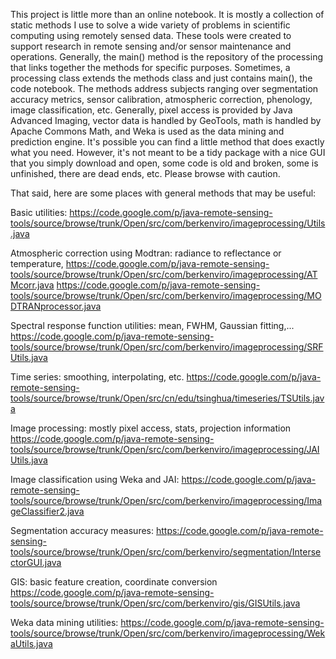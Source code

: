 This project is little more than an online notebook.  It is mostly a collection of static methods I use to solve a wide variety of problems in scientific computing using remotely sensed data.  These tools were created to support research in remote sensing and/or sensor maintenance and operations.  Generally, the main() method is the repository of the processing that links together the methods for specific purposes.  Sometimes, a processing class extends the methods class and just contains main(), the code notebook.  The methods address subjects ranging over segmentation accuracy metrics, sensor calibration, atmospheric correction, phenology, image classification, etc.  Generally, pixel access is provided by Java Advanced Imaging, vector data is handled by GeoTools, math is handled by Apache Commons Math, and Weka is used as the data mining and prediction engine.  It's possible you can find a little method that does exactly what you need.  However, it's not meant to be a tidy package with a nice GUI that you simply download and open, some code is old and broken, some is unfinished, there are dead ends, etc.  Please browse with caution.

That said, here are some places with general methods that may be useful:

Basic utilities:
https://code.google.com/p/java-remote-sensing-tools/source/browse/trunk/Open/src/com/berkenviro/imageprocessing/Utils.java

Atmospheric correction using Modtran: radiance to reflectance or temperature,
https://code.google.com/p/java-remote-sensing-tools/source/browse/trunk/Open/src/com/berkenviro/imageprocessing/ATMcorr.java
https://code.google.com/p/java-remote-sensing-tools/source/browse/trunk/Open/src/com/berkenviro/imageprocessing/MODTRANprocessor.java

Spectral response function utilities: mean, FWHM, Gaussian fitting,...
https://code.google.com/p/java-remote-sensing-tools/source/browse/trunk/Open/src/com/berkenviro/imageprocessing/SRFUtils.java

Time series: smoothing, interpolating, etc.
https://code.google.com/p/java-remote-sensing-tools/source/browse/trunk/Open/src/cn/edu/tsinghua/timeseries/TSUtils.java

Image processing: mostly pixel access, stats, projection information
https://code.google.com/p/java-remote-sensing-tools/source/browse/trunk/Open/src/com/berkenviro/imageprocessing/JAIUtils.java

Image classification using Weka and JAI:
https://code.google.com/p/java-remote-sensing-tools/source/browse/trunk/Open/src/com/berkenviro/imageprocessing/ImageClassifier2.java

Segmentation accuracy measures:
https://code.google.com/p/java-remote-sensing-tools/source/browse/trunk/Open/src/com/berkenviro/segmentation/IntersectorGUI.java

GIS: basic feature creation, coordinate conversion
https://code.google.com/p/java-remote-sensing-tools/source/browse/trunk/Open/src/com/berkenviro/gis/GISUtils.java

Weka data mining utilities:
https://code.google.com/p/java-remote-sensing-tools/source/browse/trunk/Open/src/com/berkenviro/imageprocessing/WekaUtils.java

